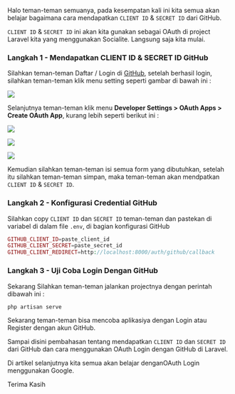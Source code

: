 Halo teman-teman semuanya, pada kesempatan kali ini kita semua akan belajar bagaimana cara mendapatkan `CLIENT ID` & `SECRET ID` dari GitHub.



`CLIENT ID` & `SECRET ID` ini akan kita gunakan sebagai OAuth di project Laravel kita yang menggunakan Socialite. Langsung saja kita mulai.



### Langkah 1 - Mendapatkan CLIENT ID & SECRET ID GitHub

Silahkan teman-teman Daftar / Login di [GitHub](https://github.com/), setelah berhasil login, silahkan teman-teman klik menu setting seperti gambar di bawah ini :



![](https://i.imgur.com/aaqLeiP.png)



Selanjutnya teman-teman klik menu **Developer Settings > OAuth Apps > Create OAuth App**, kurang lebih seperti berikut ini :



![](https://i.imgur.com/peZ3Q0e.png)



![](https://i.imgur.com/a8BspOH.png)



![](https://i.imgur.com/oxl9hBT.png)



Kemudian silahkan teman-teman isi semua form yang dibutuhkan, setelah itu silahkan teman-teman simpan, maka teman-teman akan mendpatkan `CLIENT ID` & `SECRET ID`.



### Langkah 2 - Konfigurasi Credential GitHub

Silahkan copy `CLIENT ID` dan `SECRET ID` teman-teman dan pastekan di variabel di dalam file `.env`, di bagian konfigurasi GitHub



```php
GITHUB_CLIENT_ID=paste_client_id
GITHUB_CLIENT_SECRET=paste_secret_id
GITHUB_CLIENT_REDIRECT=http://localhost:8000/auth/github/callback
```

### Langkah 3 - Uji Coba Login Dengan GitHub

Sekarang Silahkan teman-teman jalankan projectnya dengan perintah dibawah ini :



```
php artisan serve
```

Sekarang teman-teman bisa mencoba aplikasiya dengan Login atau Register dengan akun GitHub.



Sampai disini pembahasan tentang mendapatkan `CLIENT ID` dan `SECRET ID` dari GitHub dan cara menggunakan OAuth Login dengan GitHub di Laravel.



Di artikel selanjutnya kita semua akan belajar denganOAuth Login menggunakan Google.

Terima Kasih